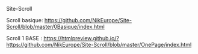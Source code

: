 
Site-Scroll

Scroll basique:
https://github.com/NikEurope/Site-Scroll/blob/master/0Basique/index.html
 
 
Scroll 1 BASE :
https://htmlpreview.github.io/?https://github.com/NikEurope/Site-Scroll/blob/master/OnePage/index.html




